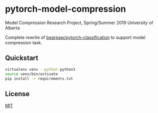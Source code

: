 # pytorch-model-compression

Model Compression Research Project, Spring/Summer 2019
University of Alberta

Complete rewrite of [bearpaw/pytorch-classification](https://github.com/bearpaw/pytorch-classification) to support model compression task.

## Quickstart

```bash
virtualenv venv --python python3
source venv/bin/activate
pip install -r requirements.txt
```

## License

[MIT](./LICENSE)
